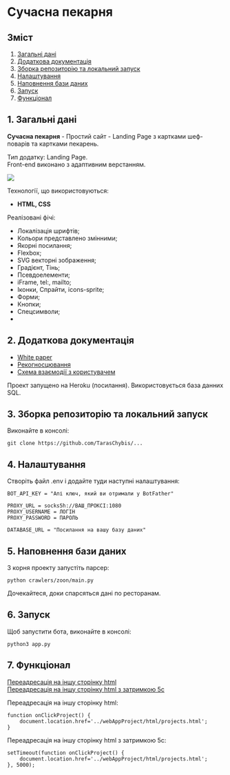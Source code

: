 # Сучасна пекарня

## Зміст

1. [Загальні дані](#1)</br>
2. [Додаткова документація](#2)
3. [Зборка репозиторію та локальний запуск](#3)
4. [Налаштування](#4)
5. [Наповнення бази даних](#5)
6. [Запуск](#6)
7. [Функціонал](#7)

## 1. Загальні дані <a id="1"></a>

**Сучасна пекарня** - Простий сайт - Landing Page з картками шеф-поварів та картками пекарень.

Тип додатку: Landing Page. </br>
Front-end виконано з адаптивним верстанням.

<img src="../app_css_flex/img/Main-page.png"/>
<!-- <img src="https://github.com/TarasChybis/webAppProject/blob/button-left/img/main_page.png"/> -->

Технології, що використовуються:

- **HTML, CSS**

Реалізовані фічі:

- Локалізація шрифтів;
- Кольори представлено змінними;
- Якорні посилання;
- Flexbox;
- SVG векторні зображення;
- Градієнт, Тінь;
- Псевдоелементи;
- iFrame, tel:, mailto;
- Іконки, Спрайти, icons-sprite;
- Форми;
- Кнопки;
- Спецсимволи;
- 

## 2. Додаткова документація <a id="2"></a>

- <a href="https://learn.microsoft.com/ru-ru/contribute/how-to-write-links#bookmark-links">White paper</a>
- <a href="https://learn.microsoft.com/ru-ru/contribute/how-to-write-links#bookmark-links">Рекогносцювання</a>
- <a href="https://learn.microsoft.com/ru-ru/contribute/how-to-write-links#bookmark-links">Схема взаємодії з користувачем</a>

<p>Проект запущено на Heroku (посилання).</b>
Використовується база данних SQL.</p>

## 3. Зборка репозиторію та локальний запуск <a id="3"></a>

Виконайте в консолі:

```
git clone https://github.com/TarasChybis/...
```

## 4. Налаштування <a id="4"></a>

Створіть файл .env і додайте туди наступні налаштування:

```
BOT_API_KEY = "Апі ключ, який ви отримали у BotFather"

PROXY_URL = socks5h://ВАШ_ПРОКСІ:1080
PROXY_USERNAME = ЛОГІН
PROXY_PASSWORD = ПАРОЛЬ

DATABASE_URL = "Посилання на вашу базу даних"
```

## 5. Наповнення бази даних <a id="5"></a>

З корня проекту запустіть парсер:

```
python crawlers/zoon/main.py
```

Дочекайтеся, доки спарсяться дані по ресторанам.

## 6. Запуск <a id="6"></a>

Щоб запустити бота, виконайте в консолі:

```
python3 app.py
```

## 7. Функціонал <a id="7"></a>

[Переадресація на іншу сторінку html](#7.1)</br>
[Переадресація на іншу сторінку html з затримкою 5с](#7.2)</br>

Переадресація на іншу сторінку html:<a id="7.1"></a>

```
function onClickProject() {
    document.location.href='../webAppProject/html/projects.html';
}
```

Переадресація на іншу сторінку html з затримкою 5с:<a id="7.2"></a>

```
setTimeout(function onClickProject() {
    document.location.href='../webAppProject/html/projects.html';
}, 5000);
```
